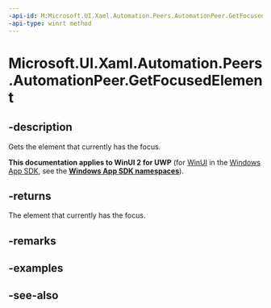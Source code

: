 ```yaml
---
-api-id: M:Microsoft.UI.Xaml.Automation.Peers.AutomationPeer.GetFocusedElement
-api-type: winrt method
---
```


<!-- Method syntax
public object GetFocusedElement()
-->

# Microsoft.UI.Xaml.Automation.Peers.AutomationPeer.GetFocusedElement

## -description
Gets the element that currently has the focus.

**This documentation applies to WinUI 2 for UWP** (for [WinUI](/windows/apps/winui/winui3/) in the [Windows App SDK](/windows/apps/windows-app-sdk/), see the **[Windows App SDK namespaces](/windows/windows-app-sdk/api/winrt/)**).

## -returns
The element that currently has the focus.

## -remarks

## -examples

## -see-also
